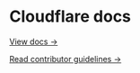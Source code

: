 # Cloudflare docs

[View docs →](https://secret.wiki/docs)

[Read contributor guidelines →](https://secret.wiki/docs-engine/contributing/content-framework)
